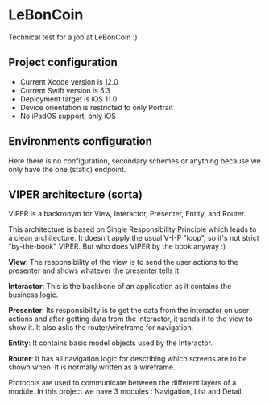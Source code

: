 # LeBonCoin
Technical test for a job at LeBonCoin :)

## Project configuration

- Current Xcode version is 12.0
- Current Swift version is 5.3
- Deployment target is iOS 11.0
- Device orientation is restricted to only Portrait
- No iPadOS support, only iOS

## Environments configuration
Here there is no configuration, secondary schemes or anything because we only have the one (static) endpoint. 

## VIPER architecture (sorta)

VIPER is a backronym for View, Interactor, Presenter, Entity, and Router.

This architecture is based on Single Responsibility Principle which leads to a clean architecture.
It doesn't apply the usual V-I-P "loop", so it's not strict "by-the-book" VIPER. But who does VIPER by the book anyway :)

**View**: The responsibility of the view is to send the user actions to the presenter and shows whatever the presenter tells it.

**Interactor**: This is the backbone of an application as it contains the business logic.

**Presenter**: Its responsibility is to get the data from the interactor on user actions and after getting data from the interactor, it sends it to the view to show it. It also asks the router/wireframe for navigation.

**Entity**: It contains basic model objects used by the Interactor.

**Router**: It has all navigation logic for describing which screens are to be shown when. It is normally written as a wireframe.

Protocols are used to communicate between the different layers of a module.
In this project we have 3 modules : Navigation, List and Detail.